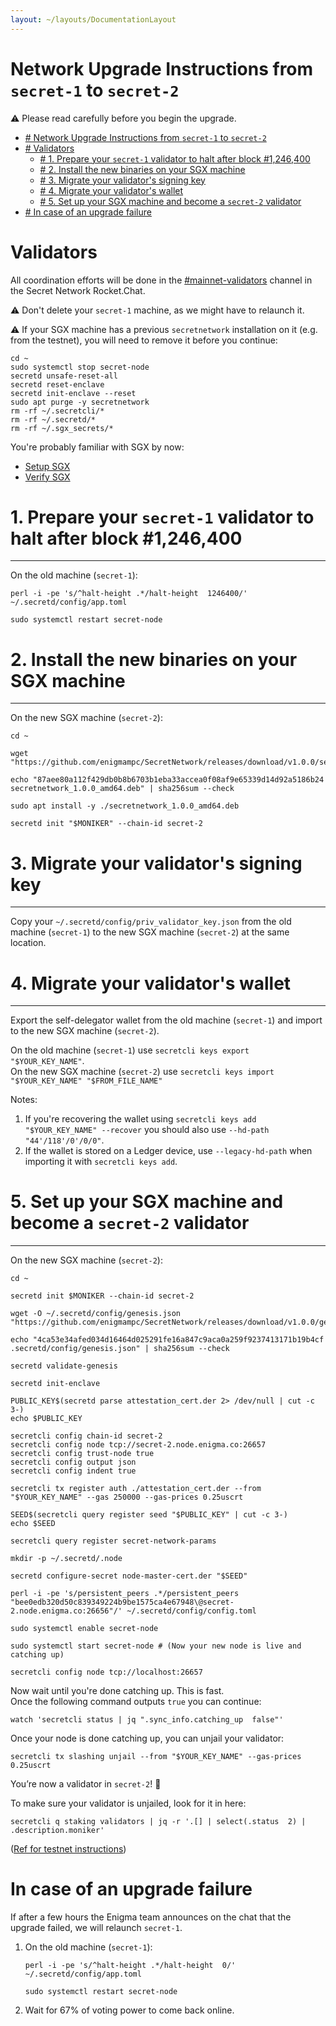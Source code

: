```yaml
---
layout: ~/layouts/DocumentationLayout
---
```


# Network Upgrade Instructions from `secret-1` to `secret-2`


⚠️ Please read carefully before you begin the upgrade.

- [# Network Upgrade Instructions from `secret-1` to `secret-2`](#-network-upgrade-instructions-from-secret-1-to-secret-2)
- [# Validators](#-validators)
  - [# 1. Prepare your `secret-1` validator to halt after block #1,246,400](#-1-prepare-your-secret-1-validator-to-halt-after-block-1246400)
  - [# 2. Install the new binaries on your SGX machine](#-2-install-the-new-binaries-on-your-sgx-machine)
  - [# 3. Migrate your validator's signing key](#-3-migrate-your-validators-signing-key)
  - [# 4. Migrate your validator's wallet](#-4-migrate-your-validators-wallet)
  - [# 5. Set up your SGX machine and become a `secret-2` validator](#-5-set-up-your-sgx-machine-and-become-a-secret-2-validator)
- [# In case of an upgrade failure](#-in-case-of-an-upgrade-failure)

# Validators


All coordination efforts will be done in the [#mainnet-validators](https://chat.scrt.network/channel/mainnet-validators) channel in the Secret Network Rocket.Chat.

⚠️ Don't delete your `secret-1` machine, as we might have to relaunch it.

⚠️ If your SGX machine has a previous `secretnetwork` installation on it (e.g. from the testnet), you will need to remove it before you continue:

```
cd ~
sudo systemctl stop secret-node
secretd unsafe-reset-all
secretd reset-enclave
secretd init-enclave --reset
sudo apt purge -y secretnetwork
rm -rf ~/.secretcli/*
rm -rf ~/.secretd/*
rm -rf ~/.sgx_secrets/*

```

You're probably familiar with SGX by now:

*   [Setup SGX](/developers/node-operators/validators/setup-sgx)
*   [Verify SGX](/developers/node-operators/validators/verify-your-sgx-setup)

# 1. Prepare your `secret-1` validator to halt after block #1,246,400
------------------------------------------------------------------------------------------------------------------------------------------

On the old machine (`secret-1`):

```
perl -i -pe 's/^halt-height .*/halt-height  1246400/' ~/.secretd/config/app.toml

sudo systemctl restart secret-node

```

# 2. Install the new binaries on your SGX machine
-----------------------------------------------------------------------------------------------------

On the new SGX machine (`secret-2`):

```
cd ~

wget "https://github.com/enigmampc/SecretNetwork/releases/download/v1.0.0/secretnetwork_1.0.0_amd64.deb"

echo "87aee80a112f429db0b8b6703b1eba33accea0f08af9e65339d14d92a5186b24 secretnetwork_1.0.0_amd64.deb" | sha256sum --check

sudo apt install -y ./secretnetwork_1.0.0_amd64.deb

secretd init "$MONIKER" --chain-id secret-2

```

# 3. Migrate your validator's signing key
-------------------------------------------------------------------------------------

Copy your `~/.secretd/config/priv_validator_key.json` from the old machine (`secret-1`) to the new SGX machine (`secret-2`) at the same location.

# 4. Migrate your validator's wallet
---------------------------------------------------------------------------

Export the self-delegator wallet from the old machine (`secret-1`) and import to the new SGX machine (`secret-2`).

On the old machine (`secret-1`) use `secretcli keys export "$YOUR_KEY_NAME"`.  
On the new SGX machine (`secret-2`) use `secretcli keys import "$YOUR_KEY_NAME" "$FROM_FILE_NAME"`

Notes:

1.  If you're recovering the wallet using `secretcli keys add "$YOUR_KEY_NAME" --recover` you should also use `--hd-path "44'/118'/0'/0/0"`.
2.  If the wallet is stored on a Ledger device, use `--legacy-hd-path` when importing it with `secretcli keys add`.

# 5. Set up your SGX machine and become a `secret-2` validator
-----------------------------------------------------------------------------------------------------------------------------

On the new SGX machine (`secret-2`):

```
cd ~

secretd init $MONIKER --chain-id secret-2

wget -O ~/.secretd/config/genesis.json "https://github.com/enigmampc/SecretNetwork/releases/download/v1.0.0/genesis.json"

echo "4ca53e34afed034d16464d025291fe16a847c9aca0a259f9237413171b19b4cf .secretd/config/genesis.json" | sha256sum --check

secretd validate-genesis

secretd init-enclave

PUBLIC_KEY$(secretd parse attestation_cert.der 2> /dev/null | cut -c 3-)
echo $PUBLIC_KEY

secretcli config chain-id secret-2
secretcli config node tcp://secret-2.node.enigma.co:26657
secretcli config trust-node true
secretcli config output json
secretcli config indent true

secretcli tx register auth ./attestation_cert.der --from "$YOUR_KEY_NAME" --gas 250000 --gas-prices 0.25uscrt

SEED$(secretcli query register seed "$PUBLIC_KEY" | cut -c 3-)
echo $SEED

secretcli query register secret-network-params

mkdir -p ~/.secretd/.node

secretd configure-secret node-master-cert.der "$SEED"

perl -i -pe 's/persistent_peers .*/persistent_peers  "bee0edb320d50c839349224b9be1575ca4e67948\@secret-2.node.enigma.co:26656"/' ~/.secretd/config/config.toml

sudo systemctl enable secret-node

sudo systemctl start secret-node # (Now your new node is live and catching up)

secretcli config node tcp://localhost:26657

```

Now wait until you're done catching up. This is fast.  
Once the following command outputs `true` you can continue:

```
watch 'secretcli status | jq ".sync_info.catching_up  false"'

```

Once your node is done catching up, you can unjail your validator:

```
secretcli tx slashing unjail --from "$YOUR_KEY_NAME" --gas-prices 0.25uscrt

```

You’re now a validator in `secret-2`! 🎉

To make sure your validator is unjailed, look for it in here:

```
secretcli q staking validators | jq -r '.[] | select(.status  2) | .description.moniker'

```

([Ref for testnet instructions](/developers/testnet/validators-cli/run-a-full-node))

# In case of an upgrade failure


If after a few hours the Enigma team announces on the chat that the upgrade failed, we will relaunch `secret-1`.

1.  On the old machine (`secret-1`):
    
    ```
    perl -i -pe 's/^halt-height .*/halt-height  0/' ~/.secretd/config/app.toml
    
    sudo systemctl restart secret-node
    
    ```
    
2.  Wait for 67% of voting power to come back online.
    
